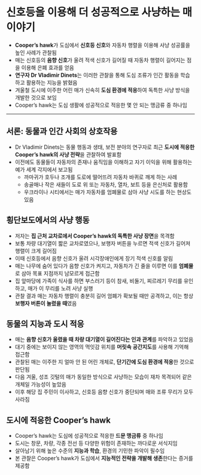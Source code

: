 # 신호등을 이용해 더 성공적으로 사냥하는 매 이야기


* **Cooper’s hawk**가 도심에서 **신호등 신호**와 자동차 행렬을 이용해 사냥 성공률을 높인 사례가 관찰됨
* 매는 신호등의 **음향 신호**가 울려 적색 신호가 길어질 때 자동차 행렬이 길어지는 점을 이용해 은폐 효과를 얻음
* **연구자 Dr Vladimir Dinets**는 이러한 관찰을 통해 도심 조류가 인간 활동을 학습하고 활용하는 지능을 밝혔음
* 겨울철 도시에 이주한 어린 매가 신속히 **도심 환경에 적응**하여 독특한 사냥 방식을 개발한 것으로 보임
* Cooper’s hawk는 도심 생활에 성공적으로 적응한 몇 안 되는 맹금류 중 하나임

---

서론: 동물과 인간 사회의 상호작용
-------------------

* Dr Vladimir Dinets는 동물 행동과 생태, 보전 분야의 연구자로 최근 **도시에 적응한 Cooper’s hawk의 사냥 전략**을 관찰하여 발표함
* 이전에도 동물들이 자동차의 존재나 움직임을 이해하고 자기 이익을 위해 활용하는 예가 세계 각지에서 보고됨
  + 까마귀가 호두나 조개를 도로에 떨어뜨려 자동차 바퀴로 깨게 하는 사례
  + 송골매나 작은 새들이 도로 위 또는 자동차, 열차, 보트 등을 은신처로 활용함
  + 우크라이나 시티에서는 매가 자동차를 엄폐물로 삼아 사냥 시도를 하는 현상도 있음

횡단보도에서의 사냥 행동
-------------

* 저자는 **집 근처 교차로에서 Cooper’s hawk의 독특한 사냥 장면**을 목격함
* 보통 차량 대기열이 짧은 교차로였으나, 보행자 버튼을 누르면 적색 신호가 길어져 행렬이 크게 길어짐
* 이때 신호등에서 음향 신호가 울려 시각장애인에게 장기 적색 신호를 알림
* 매는 나무에 숨어 있다가 음향 신호가 켜지고, 자동차가 긴 줄을 이루면 이를 **엄폐물**로 삼아 목표 지점까지 남모르게 접근함
* 집 앞마당에 가족이 식사를 하면 부스러기 등이 참새, 비둘기, 찌르레기 무리를 유인하고, 매가 이 무리를 노려 사냥 실행
* 관찰 결과 매는 자동차 행렬이 충분히 길어 엄폐가 확보될 때만 공격하고, 이는 항상 **보행자 버튼이 눌렸을 때**였음

동물의 지능과 도시 적응
-------------

* 매는 **음향 신호가 울렸을 때 차량 대기열이 길어진다는 인과 관계**를 파악하고 있었음
* 대기 중에는 보이지 않는 영역의 먹잇감 위치를 **머릿속 공간지도**를 사용해 기억해 접근함
* 관찰된 매는 이주한 지 얼마 안 된 어린 개체로, **단기간에 도심 환경에 적응**한 것으로 판단됨
* 다음 겨울, 성조 깃털의 매가 동일한 방식으로 사냥하는 모습이 재차 목격되어 같은 개체일 가능성이 높았음
* 이후 해당 집 주민이 이사하고, 신호등 음향 신호가 중단되며 매와 조류 무리가 모두 사라짐

도시에 적응한 Cooper’s hawk
---------------------

* Cooper’s hawk는 도심에 성공적으로 적응한 **드문 맹금류** 중 하나임
* 도시는 창문, 차량, 각종 전선 등 다양한 위험이 존재하는 까다로운 서식지임
* 살아남기 위해 높은 수준의 **지능과 학습**, 환경의 기민한 파악이 필수임
* 본 관찰은 Cooper’s hawk가 도심에서 **지능적인 전략을 개발해 생존**한다는 증거를 제공함
